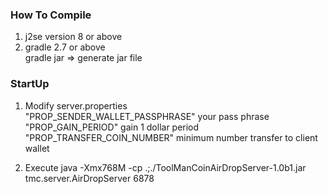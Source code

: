 ### How To Compile    

1. j2se version 8 or above        
2. gradle 2.7 or above            
   gradle jar => generate jar file    
       
### StartUp     
1. Modify server.properties     
"PROP_SENDER_WALLET_PASSPHRASE"  your pass phrase        
"PROP_GAIN_PERIOD" gain 1 dollar period     
"PROP_TRANSFER_COIN_NUMBER" minimum number transfer to client wallet    
 
2. Execute
java -Xmx768M -cp .;./ToolManCoinAirDropServer-1.0b1.jar tmc.server.AirDropServer 6878
  

